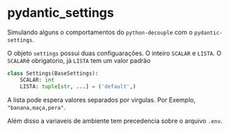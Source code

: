 # pydantic_settings

Simulando alguns o comportamentos do `python-decouple` com o `pydantic-settings`.

O objeto `settings` possui duas configuarações. O inteiro `SCALAR` e `LISTA`. O `SCALAR`é obrigatorio, já `LISTA` tem um valor padrão

```python
class Settings(BaseSettings):
    SCALAR: int
    LISTA: tuple[str, ...] = ('default',)
```

A lista pode espera valores separados por virgulas. Por Exemplo, `"banana,maça,pera"`. 

Além disso a variaveis de ambiente tem precedencia sobre o arquivo `.env`.

